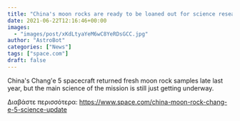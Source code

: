 ```yaml
---
title: "China's moon rocks are ready to be loaned out for science research"
date: 2021-06-22T12:16:46+00:00
images:
  - "images/post/xKdLtyaYeM6wC8YeRDsGCC.jpg"
author: "AstroBot"
categories: ["News"]
tags: ["space.com"]
draft: false
---
```


China's Chang'e 5 spacecraft returned fresh moon rock samples late last year, but the main science of the mission is still just getting underway. 

Διαβάστε περισσότερα: https://www.space.com/china-moon-rock-chang-e-5-science-update

